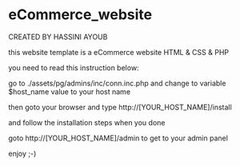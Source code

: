 # eCommerce_website

CREATED BY HASSINI AYOUB

this website template is a eCommerce website HTML &amp; CSS &amp; PHP

you need to read this instruction below:

go to ./assets/pg/admins/inc/conn.inc.php
and change to variable $host_name value to your host name

then goto your browser and type http://[YOUR_HOST_NAME]/install

and follow the installation steps
when you done

goto http://[YOUR_HOST_NAME]/admin
to get to your admin panel

enjoy ;-)
